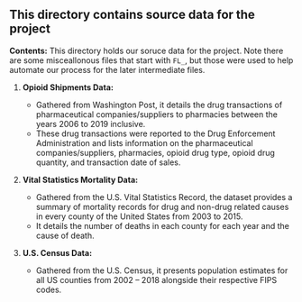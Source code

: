## This directory contains source data for the project

**Contents:**
This directory holds our soruce data for the project. Note there are some misceallonous files that start with `FL_`, but those were used to help automate our process for the later intermediate files.

1. **Opioid Shipments Data:**
   - Gathered from Washington Post, it details the drug transactions of pharmaceutical companies/suppliers to pharmacies between the years 2006 to 2019 inclusive. 
   - These drug transactions were reported to the Drug Enforcement Administration and lists information on the pharmaceutical companies/suppliers, pharmacies, opioid drug type, opioid drug quantity, and transaction date of sales.

2. **Vital Statistics Mortality Data:**
   - Gathered from the U.S. Vital Statistics Record, the dataset provides a summary of mortality records for drug and non-drug related causes in every county of the United States from 2003 to 2015. 
   - It details the number of deaths in each county for each year and the cause of death.

3. **U.S. Census Data:**
   - Gathered from the U.S. Census, it presents population estimates for all US counties from 2002 – 2018 alongside their respective FIPS codes.

